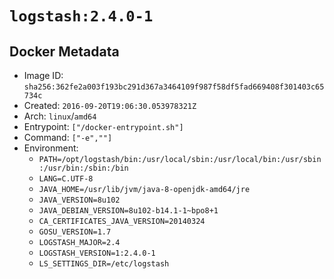 # `logstash:2.4.0-1`

## Docker Metadata

- Image ID: `sha256:362fe2a003f193bc291d367a3464109f987f58df5fad669408f301403c65734c`
- Created: `2016-09-20T19:06:30.053978321Z`
- Arch: `linux`/`amd64`
- Entrypoint: `["/docker-entrypoint.sh"]`
- Command: `["-e",""]`
- Environment:
  - `PATH=/opt/logstash/bin:/usr/local/sbin:/usr/local/bin:/usr/sbin:/usr/bin:/sbin:/bin`
  - `LANG=C.UTF-8`
  - `JAVA_HOME=/usr/lib/jvm/java-8-openjdk-amd64/jre`
  - `JAVA_VERSION=8u102`
  - `JAVA_DEBIAN_VERSION=8u102-b14.1-1~bpo8+1`
  - `CA_CERTIFICATES_JAVA_VERSION=20140324`
  - `GOSU_VERSION=1.7`
  - `LOGSTASH_MAJOR=2.4`
  - `LOGSTASH_VERSION=1:2.4.0-1`
  - `LS_SETTINGS_DIR=/etc/logstash`
